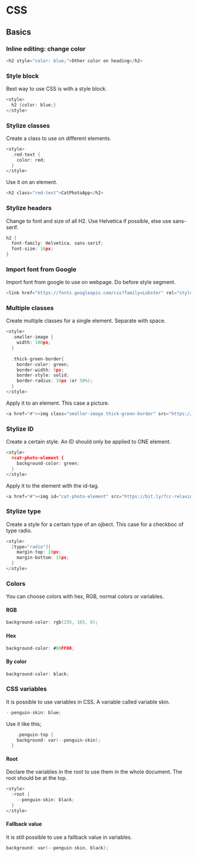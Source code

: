 # CSS

## Basics

### Inline editing: change color

```h
<h2 style="color: blue;">Other color on heading</h2>
```

### Style block
Best way to use CSS is with a style block.

```h
<style>
  h2 {color: blue;}
</style>
```

### Stylize classes
Create a class to use on different elements.
```h
<style>
  .red-text {
    color: red;
  }
</style>
```

Use it on an element.
```h
<h2 class="red-text">CatPhotoApp</h2>
```

### Stylize headers
Change to font and size of all H2. Use Helvetica if possible, else use sans-serif.
```h
h2 {
  font-family: Helvetica, sans-serif;
  font-size: 16px;
}
```

### Import font from Google
Import font from google to use on webpage. Do before style segment.
```h
<link href="https://fonts.googleapis.com/css?family=Lobster" rel="stylesheet" type="text/css">
```

### Multiple classes
Create multiple classes for a single element. Separate with space.
```h
<style>
  .smaller-image {
    width: 100px;
  }
  
  .thick-green-border{
    border-color: green;
    border-width: 5px;
    border-style: solid;
    border-radius: 10px (or 50%); 
  }
</style>
```
Apply it to an element. This case a picture. 
```h
<a href="#"><img class="smaller-image thick-green-border" src="https://bit.ly/fcc-relaxing-cat" alt="A cute orange cat lying on its back."></a>
```

### Stylize ID
Create a certain style. An ID should only be applied to ONE element.
```h
<style>
  #cat-photo-element {
    background-color: green;
  }
</style>
```
Apply it to the element with the id-tag.
```h
<a href="#"><img id="cat-photo-element" src="https://bit.ly/fcc-relaxing-cat" alt="A cute orange cat lying on its back."></a>
```

### Stylize type
Create a style for a certain type of an ojbect. This case for a checkboc of type radio.
```h
<style>
  [type="radio"]{
    margin-top: 10px;
    margin-bottom: 15px;
  }
</style>
```

### Colors
You can choose colors with hex, RGB, normal colors or variables.
#### RGB
```h
background-color: rgb(255, 165, 0);
```
#### Hex
```h
background-color: #00FF00;
```

#### By color
```h
background-color: black;
```

### CSS variables
It is possible to use variables in CSS. A variable called variable skin.
```h
--penguin-skin: blue;
```

Use it like this;
```h
	.penguin-top {
    background: var(--penguin-skin);
  }
```

#### Root
Declare the variables in the root to use them in the whole document. The root should be at the top.
```h
<style>
  :root {
    --penguin-skin: black;
  }
</style>
```

#### Fallback value
It is still possible to use a fallback value in variables. 
```h
background: var(--penguin-skin, black);
```
